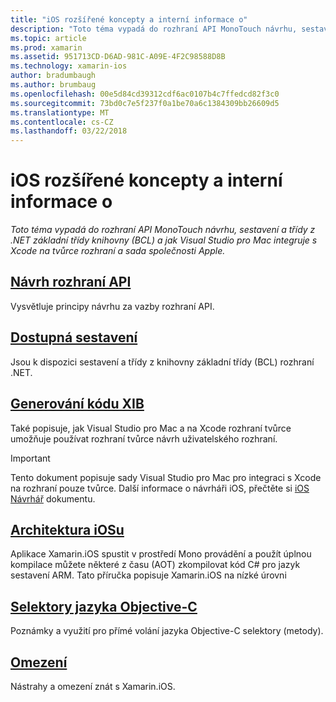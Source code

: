 ```yaml
---
title: "iOS rozšířené koncepty a interní informace o"
description: "Toto téma vypadá do rozhraní API MonoTouch návrhu, sestavení a třídy z .NET základní třídy knihovny (BCL) a jak Visual Studio pro Mac integruje s Xcode na tvůrce rozhraní a sada společnosti Apple."
ms.topic: article
ms.prod: xamarin
ms.assetid: 951713CD-D6AD-981C-A09E-4F2C98588D8B
ms.technology: xamarin-ios
author: bradumbaugh
ms.author: brumbaug
ms.openlocfilehash: 00e5d84cd39312cdf6ac0107b4c7ffedcd82f3c0
ms.sourcegitcommit: 73bd0c7e5f237f0a1be70a6c1384309bb26609d5
ms.translationtype: MT
ms.contentlocale: cs-CZ
ms.lasthandoff: 03/22/2018
---
```

# <a name="ios-advanced-concepts-and-internals"></a>iOS rozšířené koncepty a interní informace o

_Toto téma vypadá do rozhraní API MonoTouch návrhu, sestavení a třídy z .NET základní třídy knihovny (BCL) a jak Visual Studio pro Mac integruje s Xcode na tvůrce rozhraní a sada společnosti Apple._




##  <a name="api-designiosinternalsapi-designindexmd"></a>[Návrh rozhraní API](~/ios/internals/api-design/index.md)

Vysvětluje principy návrhu za vazby rozhraní API.




##  <a name="available-assembliescross-platforminternalsavailable-assembliesmd"></a>[Dostupná sestavení](~/cross-platform/internals/available-assemblies.md)

Jsou k dispozici sestavení a třídy z knihovny základní třídy (BCL) rozhraní .NET.




##  <a name="xib-code-generationiosinternalsxib-code-generationmd"></a>[Generování kódu XIB](~/ios/internals/xib-code-generation.md)

Také popisuje, jak Visual Studio pro Mac a na Xcode rozhraní tvůrce umožňuje používat rozhraní tvůrce návrh uživatelského rozhraní.

> [!IMPORTANT]
> Tento dokument popisuje sady Visual Studio pro Mac pro integraci s Xcode na rozhraní pouze tvůrce. Další informace o návrháři iOS, přečtěte si [iOS Návrhář](~/ios/user-interface/designer/index.md) dokumentu.



##  <a name="ios-architectureiosinternalsarchitecturemd"></a>[Architektura iOSu](~/ios/internals/architecture.md)

Aplikace Xamarin.iOS spustit v prostředí Mono provádění a použít úplnou kompilace můžete některé z času (AOT) zkompilovat kód C# pro jazyk sestavení ARM. Tato příručka popisuje Xamarin.iOS na nízké úrovni

##  <a name="objective-c-selectorsiosinternalsobjective-c-selectorsmd"></a>[Selektory jazyka Objective-C](~/ios/internals/objective-c-selectors.md)

Poznámky a využití pro přímé volání jazyka Objective-C selektory (metody).


##  <a name="limitationslimitationsmd"></a>[Omezení](limitations.md)

Nástrahy a omezení znát s Xamarin.iOS.